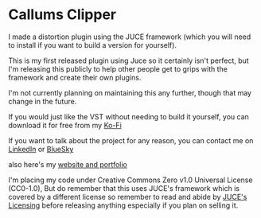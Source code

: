 # Callums Clipper

I made a distortion plugin using the JUCE framework (which you will need to install if you want to build a version for yourself). 

This is my first released plugin using Juce so it certainly isn't perfect, but I'm releasing this publicly to help other people get to grips with the framework and create their own plugins.

I'm not currently planning on maintaining this any further, though that may change in the future. 

If you would just like the VST without needing to build it yourself, you can download it for free from my [Ko-Fi](https://ko-fi.com/callumflanagan)

If you want to talk about the project for any reason, you can contact me on [LinkedIn](https://www.linkedin.com/in/callum-flanagan/) or [BlueSky](@calflan.bsky.social)

also here's my [website and portfolio](Callumflanagan.com)

I'm placing my code under Creative Commons Zero v1.0 Universal License (CC0-1.0), But do remember that this uses JUCE's framework which is covered by a different license so remember to read and abide by [JUCE's Licensing](https://juce.com/get-juce/) before releasing anything especially if you plan on selling it.
